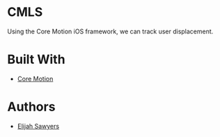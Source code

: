 # CMLS
Using the Core Motion iOS framework, we can track user displacement.

# Built With
* [Core Motion](https://developer.apple.com/documentation/coremotion)

# Authors
* [Elijah Sawyers](https://github.com/elijahsawyers/)
